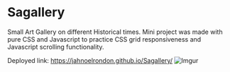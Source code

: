# Sagallery

Small Art Gallery on different Historical times. Mini project was made with pure CSS and Javascript
to practice CSS grid responsiveness and Javascript scrolling functionality. 

Deployed link: https://jahnoelrondon.github.io/Sagallery/
![Imgur](https://i.imgur.com/kFuN9dN.png)


